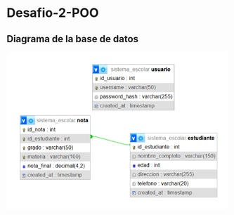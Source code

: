 # Desafio-2-POO







## Diagrama de la base de datos
![hills](https://github.com/Ander2211/Desafio-2-POO/blob/main/Screenshot%202025-09-14%20172152.png)
